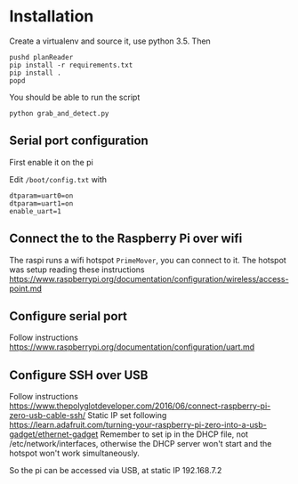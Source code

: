 # Installation

Create a virtualenv and source it, use python 3.5. Then

    pushd planReader
    pip install -r requirements.txt
    pip install .
    popd

You should be able to run the script

    python grab_and_detect.py

## Serial port configuration

First enable it on the pi

Edit `/boot/config.txt` with

    dtparam=uart0=on
    dtparam=uart1=on
    enable_uart=1

## Connect the to the Raspberry Pi over wifi

The raspi runs a wifi hotspot `PrimeMover`, you can connect to it.
The hotspot was setup reading these instructions https://www.raspberrypi.org/documentation/configuration/wireless/access-point.md

## Configure serial port

Follow instructions https://www.raspberrypi.org/documentation/configuration/uart.md

## Configure SSH over USB

Follow instructions https://www.thepolyglotdeveloper.com/2016/06/connect-raspberry-pi-zero-usb-cable-ssh/
Static IP set following https://learn.adafruit.com/turning-your-raspberry-pi-zero-into-a-usb-gadget/ethernet-gadget
Remember to set ip in the DHCP file, not /etc/network/interfaces, otherwise the DHCP server won't start and the hotspot won't work simultaneously.

So the pi can be accessed via USB, at static IP 192.168.7.2
